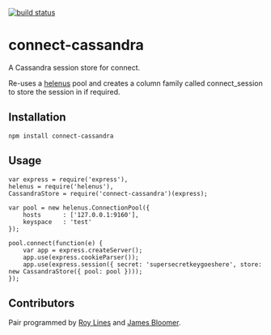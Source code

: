 [![build status](https://secure.travis-ci.org/B2MSolutions/connect-cassandra.png)](http://travis-ci.org/B2MSolutions/connect-cassandra)
# connect-cassandra
A Cassandra session store for connect.

Re-uses a [helenus](https://github.com/simplereach/helenus) pool and creates a column family called connect_session to store the session in if required.

## Installation
	npm install connect-cassandra

## Usage
	var express = require('express'),
    helenus = require('helenus'),
    CassandraStore = require('connect-cassandra')(express);

	var pool = new helenus.ConnectionPool({
	    hosts      : ['127.0.0.1:9160'],
	    keyspace   : 'test'
	});

	pool.connect(function(e) {
		var app = express.createServer();
		app.use(express.cookieParser());
		app.use(express.session({ secret: 'supersecretkeygoeshere', store: new CassandraStore({ pool: pool })));
	});

## Contributors
Pair programmed by [Roy Lines](http://roylines.co.uk) and [James Bloomer](https://github.com/jamesbloomer).
